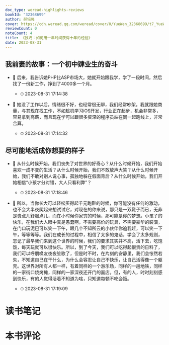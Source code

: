 ```yaml
---
doc_type: weread-highlights-reviews
bookId: "32368699"
author: 郝培强
cover: https://cdn.weread.qq.com/weread/cover/0/YueWen_32368699/t7_YueWen_32368699.jpg
reviewCount: 0
noteCount: 4
title: 《技巧：如何用一年时间获得十年的经验》
date: 2023-08-31
---
```



## 我前妻的故事：一个初中肄业生的奋斗


- 📌 后来，我告诉她PHP比ASP市场大，她就开始跟我学，学了一段时间，然后找了一份新工作，挣到了4000多一个月。 
    - ⏱ 2023-08-31 17:14:38 

- 📌 她没了工作以后，情绪很不好，也经常很无聊，我们经常吵架。我就跟她商量，与其现在找工作，不如趁机学习iOS开发，行业正在起步，机会非常多，容易拿到高薪，而且现在学可以跟很多资深的程序员站在同一起跑线上，非常合算。 
    - ⏱ 2023-08-31 17:14:32 
## 尽可能地活成你想要的样子


- 📌 从什么时候开始，我们丧失了对世界的好奇心？从什么时候开始，我们开始喜欢一成不变的生活？从什么时候开始，我们不敢放声大笑？从什么时候开始，我们不敢对别人说心事，孤独地躲在假面背后？从什么时候开始，我们开始相信“小孩才分对错，大人只看利弊”？ 
    - ⏱ 2023-08-31 17:18:46 

- 📌 所以，当你长大可以轻松买得起千元跑鞋的时候，你可能没有任何的激动，也不会大半夜爬起来想试试它，对现在的你来说，那只是一双鞋子而已，无非是贵点儿舒服点儿，而在小时候你家穷的时候，那可能是你的梦想。小孩子的快乐，在我们大人眼中真是愚蠢啊，不需要高价的玩具，不需要豪华的装潢，在门口玩泥巴可以笑一下午，跟几个不知所云的小伙伴你追我赶，可以笑一下午，等等等等。我们在成长的过程中，相信了太多的鬼话，学会了太多规则，忘记了最早我们来到这个世界的时候，我们的要求其实并不高，活下去，吃饱饭，每天玩就可以很快乐。所以，到了今天，我们可以吃得起很贵的日料了，我们可以呼朋唤友夜夜笙歌了，但是时不时，在片刻的安静里，我们会怅然若失，不知道自己在干什么，为什么会容忍让自己不快乐，让自己活得像一个躯壳。这世界对所有人都一样，有着同样的一个游乐场，同样的一趟地铁，同样的一家街口烧烤摊，同样的一家深夜还开门的面店。但，有的人，时时刻刻感到快乐，有的人觉得活着不知道为啥，只知道每顿不吃会饿。 
    - ⏱ 2023-08-31 17:19:09 

# 读书笔记


# 本书评论

